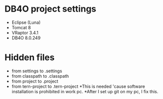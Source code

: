 # DB4O project settings
- Eclipse (Luna)
- Tomcat 8
- VRaptor 3.4.1
- DB4O 8.0.249

# Hidden files
- from settings to .settings
- from classpath to .classpath
- from project to .project
- from tern-project to .tern-project
*This is needed 'cause software installation is prohibited in work pc.
*After I set up git on my pc, I fix this.
